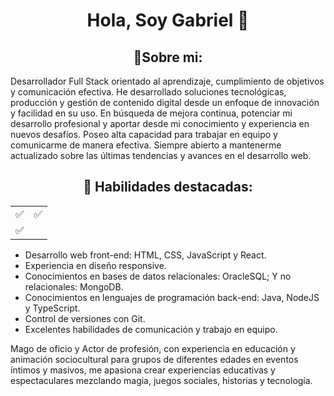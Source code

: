 
<h1 align="center"> Hola, Soy Gabriel 👋</h1>

<h2 align="center"> 🌱Sobre mi: </h2>
Desarrollador Full Stack orientado al aprendizaje, cumplimiento de objetivos y comunicación efectiva.  He desarrollado soluciones tecnológicas, producción y gestión de contenido digital desde un enfoque de innovación y facilidad en su uso.
En búsqueda de mejora continua, potenciar mi desarrollo profesional y aportar desde mi conocimiento y experiencia en nuevos desafíos.
Poseo alta capacidad para trabajar en equipo y comunicarme de manera efectiva. Siempre abierto a mantenerme actualizado sobre las últimas tendencias y avances en el desarrollo web.


<h2 align="center"> 🔧 Habilidades destacadas: </h2>
<table>
  <tr>
    <td>✅</td>
    <td>✅</td>
  </tr>
  <tr>
    <td>✅</td>
  </tr>
</table>

- Desarrollo web front-end: HTML, CSS, JavaScript y React.
- Experiencia en diseño responsive.
- Conocimientos en bases de datos relacionales: OracleSQL; Y no relacionales: MongoDB.
- Conocimientos en lenguajes de programación back-end: Java, NodeJS y TypeScript.
- Control de versiones con Git.
- Excelentes habilidades de comunicación y trabajo en equipo.



Mago de oficio y Actor de profesión, con experiencia en educación y animación sociocultural para grupos de diferentes edades en eventos íntimos y masivos, me apasiona crear experiencias educativas y espectaculares mezclando magia, juegos sociales, historias y tecnología.
